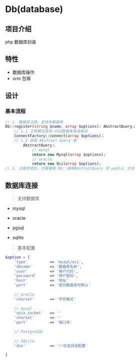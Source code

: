 # Db(database)

## 项目介绍
php 数据库封装



## 特性

- 数据库操作
- orm 包等



## 设计

### 基本流程

```php
// 1. 数据库注册，支持多数据库
Db::register(string $name, array $options): AbstractQuery；
    // 1.1 工程模式选择-对应数据库查询驱动
    ConnectFactory::connect(array $options)；
    // 1.2 获取 Abstract Query 类
     	AbstractQuery；
        	// mysql
        	return new Mysql(array $options);
        	// oracle
        	return new Oci(array $options);
// 2. 注册完成后，可直接用 Db::调用AbstractQuery 的 public 方法

```






## 数据库连接
> 支持数据库

- mysql

- oracle

- pgsql

- sqlite

> 基本配置

```php
$option = [
    'type'      	=> 'mysql/oci',
    'dbname'    	=> '数据库名称',
    'user'      	=> '用户代码',
    'password'  	=> '用户密码',
    'host'      	=> '地址'
    'port'			=> '部分数据库可默认'
    
    // oracle
    'charset'		=> '字符格式'
    
    // mysql
    'unix_socket'	=> ''
    'charset'		=> ''
    'port'			=> '端口号'
    
    // PostgreSQL
    
    // SQLite
    'dsn'			=> '!!仅支持该配置'
    
]
```

